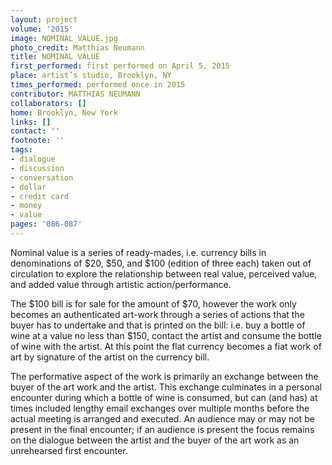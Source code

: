 ```yaml
---
layout: project
volume: '2015'
image: NOMINAL_VALUE.jpg
photo_credit: Matthias Neumann
title: NOMINAL VALUE
first_performed: first performed on April 5, 2015
place: artist’s studio, Brooklyn, NY
times_performed: performed once in 2015
contributor: MATTHIAS NEUMANN
collaborators: []
home: Brooklyn, New York
links: []
contact: ''
footnote: ''
tags:
- dialogue
- discussion
- conversation
- dollar
- credit card
- money
- value
pages: '086-087'
---
```


Nominal value is a series of ready-mades, i.e. currency bills in denominations of $20, $50, and $100 (edition of three each) taken out of circulation to explore the relationship between real value, perceived value, and added value through artistic action/performance.

The $100 bill is for sale for the amount of $70, however the work only becomes an authenticated art-work through a series of actions that the buyer has to undertake and that is printed on the bill: i.e. buy a bottle of wine at a value no less than $150, contact the artist and consume the bottle of wine with the artist. At this point the flat currency becomes a fiat work of art by signature of the artist on the currency bill.

The performative aspect of the work is primarily an exchange between the buyer of the art work and the artist. This exchange culminates in a personal encounter during which a bottle of wine is consumed, but can (and has) at times included lengthy email exchanges over multiple months before the actual meeting is arranged and executed. An audience may or may not be present in the final encounter; if an audience is present the focus remains on the dialogue between the artist and the buyer of the art work as an unrehearsed first encounter.
